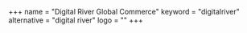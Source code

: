 +++
name = "Digital River Global Commerce"
keyword = "digitalriver"
alternative = "digital river"
logo = ""
+++
